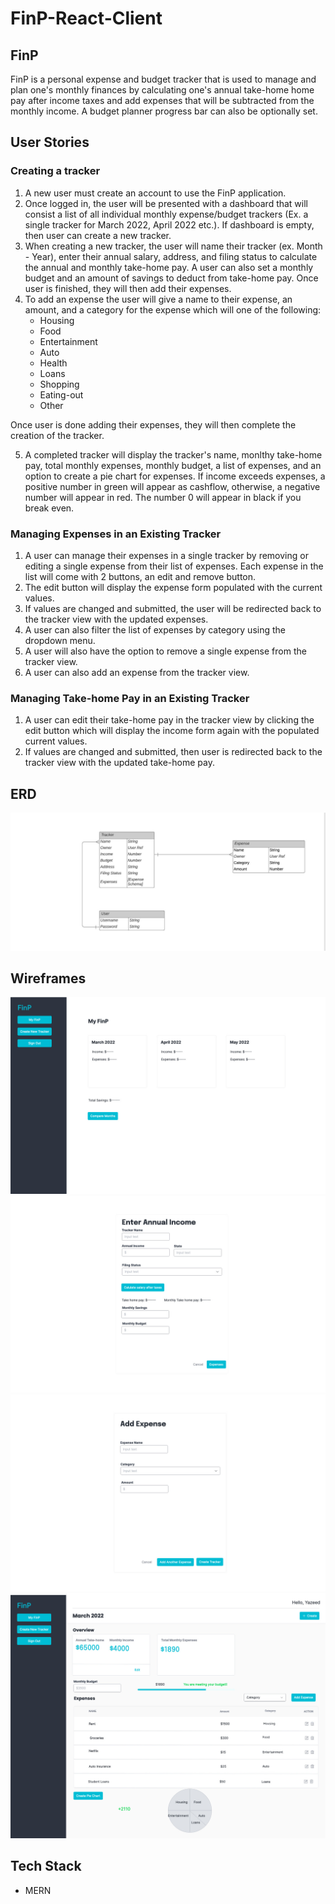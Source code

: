 # FinP-React-Client

## FinP
FinP is a personal expense and budget tracker that is used to manage and plan one's monthly finances by calculating one's annual take-home home pay after income taxes and add expenses that will be subtracted from the monthly income. A budget planner progress bar can also be optionally set.

## User Stories
### Creating a tracker
1. A new user must create an account to use the FinP application.
2. Once logged in, the user will be presented with a dashboard that will consist a list of all individual monthly expense/budget trackers (Ex. a single tracker for March 2022, April 2022 etc.). If dashboard is empty, then user can create a new tracker.
3. When creating a new tracker, the user will name their tracker (ex. Month - Year), enter their annual salary, address, and filing status to calculate the annual and monthly take-home pay. A user can also set a monthly budget and an amount of savings to deduct from take-home pay. Once user is finished, they will then add their expenses.
4. To add an expense the user will give a name to their expense, an amount, and a category for the expense which will one of the following:
    - Housing
    - Food
    - Entertainment
    - Auto
    - Health
    - Loans
    - Shopping
    - Eating-out
    - Other

  Once user is done adding their expenses, they will then complete the creation of the tracker.
  
5. A completed tracker will display the tracker's name, monlthy take-home pay, total monthly expenses, monthly budget, a list of expenses, and an option to create a pie chart for expenses. If income exceeds expenses, a positive number in green will appear as cashflow, otherwise, a negative number will appear in red. The number 0 will appear in black if you break even.

### Managing Expenses in an Existing Tracker
1. A user can manage their expenses in a single tracker by removing or editing a single expense from their list of expenses. Each expense in the list will come with 2 buttons, an edit and remove button.
2. The edit button will display the expense form populated with the current values.
3. If values are changed and submitted, the user will be redirected back to the tracker view with the updated expenses.
4. A user can also filter the list of expenses by category using the dropdown menu.
5. A user will also have the option to remove a single expense from the tracker view.
6. A user can also add an expense from the tracker view.

### Managing Take-home Pay in an Existing Tracker
1. A user can edit their take-home pay in the tracker view by clicking the edit button which will display the income form again with the populated current values.
2. If values are changed and submitted, then user is redirected back to the tracker view with the updated take-home pay.

## ERD
![ERD](FinP-ERD.jpeg)

## Wireframes
![Wireframe - MyFinP Dashboard](MyFinP.jpg)
![Wireframe - Income form](Income-form.jpg)
![Wireframe - Expense form](Expense-form.jpg)
![Wireframe - Tracker view](Tracker-view.jpg)

## Tech Stack
- MERN